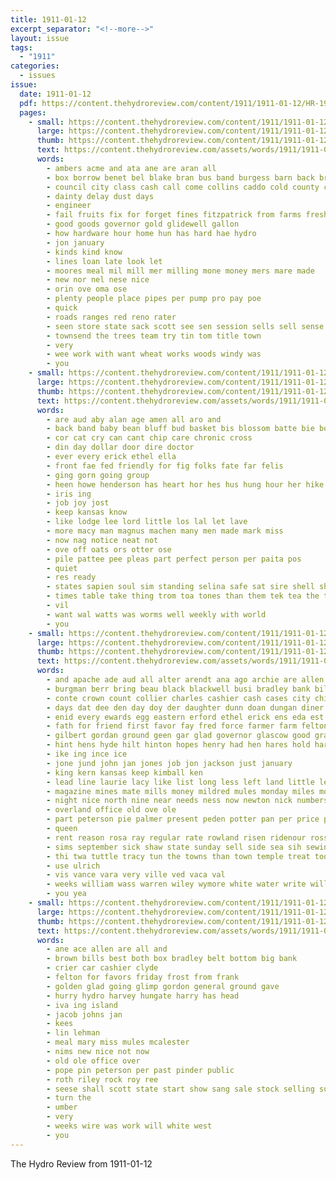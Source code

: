 ```yaml
---
title: 1911-01-12
excerpt_separator: "<!--more-->"
layout: issue
tags:
  - "1911"
categories:
  - issues
issue:
  date: 1911-01-12
  pdf: https://content.thehydroreview.com/content/1911/1911-01-12/HR-1911-01-12.pdf
  pages:
    - small: https://content.thehydroreview.com/content/1911/1911-01-12/small/HR-1911-01-12-01.jpg
      large: https://content.thehydroreview.com/content/1911/1911-01-12/large/HR-1911-01-12-01.jpg
      thumb: https://content.thehydroreview.com/content/1911/1911-01-12/thumbnails/HR-1911-01-12-01.jpg
      text: https://content.thehydroreview.com/assets/words/1911/1911-01-12/HR-1911-01-12-01.txt
      words:
        - ambers acme and ata ane are aran all
        - box borrow benet bel blake bran bus band burgess barn back bros best bare better
        - council city class cash call come collins caddo cold county clear
        - dainty delay dust days
        - engineer
        - fail fruits fix for forget fines fitzpatrick from farms fresh
        - good goods governor gold glidewell gallon
        - how hardware hour home hun has hard hae hydro
        - jon january
        - kinds kind know
        - lines loan late look let
        - moores meal mil mill mer milling mone money mers mare made
        - new nor nel nese nice
        - orin ove oma ose
        - plenty people place pipes per pump pro pay poe
        - quick
        - roads ranges red reno rater
        - seen store state sack scott see sen session sells sell sense soon stock sale special
        - townsend the trees team try tin tom title town
        - very
        - wee work with want wheat works woods windy was
        - you
    - small: https://content.thehydroreview.com/content/1911/1911-01-12/small/HR-1911-01-12-02.jpg
      large: https://content.thehydroreview.com/content/1911/1911-01-12/large/HR-1911-01-12-02.jpg
      thumb: https://content.thehydroreview.com/content/1911/1911-01-12/thumbnails/HR-1911-01-12-02.jpg
      text: https://content.thehydroreview.com/assets/words/1911/1911-01-12/HR-1911-01-12-02.txt
      words:
        - are aud aby alan age amen all aro and
        - back band baby bean bluff bud basket bis blossom batte bie boat bustle best but
        - cor cat cry can cant chip care chronic cross
        - din day dollar door dire doctor
        - ever every erick ethel ella
        - front fae fed friendly for fig folks fate far felis
        - ging gorn going group
        - heen howe henderson has heart hor hes hus hung hour her hike him hydro hens hand hee husbands hana how
        - iris ing
        - job joy jost
        - keep kansas know
        - like lodge lee lord little los lal let lave
        - more macy man magnus machen many men made mark miss
        - now nag notice neat not
        - ove off oats ors otter ose
        - pile pattee pee pleas part perfect person per paita pos
        - quiet
        - res ready
        - states sapien soul sim standing selina safe sat sire shell she set
        - times table take thing trom toa tones than them tek tea the tut tor tue
        - vil
        - want wal watts was worms well weekly with world
        - you
    - small: https://content.thehydroreview.com/content/1911/1911-01-12/small/HR-1911-01-12-03.jpg
      large: https://content.thehydroreview.com/content/1911/1911-01-12/large/HR-1911-01-12-03.jpg
      thumb: https://content.thehydroreview.com/content/1911/1911-01-12/thumbnails/HR-1911-01-12-03.jpg
      text: https://content.thehydroreview.com/assets/words/1911/1911-01-12/HR-1911-01-12-03.txt
      words:
        - and apache ade aud all alter arendt ana ago archie are allen
        - burgman berr bring beau black blackwell busi bradley bank bills boys bostick been buy body brother back bright bee best big brought beans business but
        - conte crown count collier charles cashier cash cases city child colorado come came chi cake cales call con cost car clinton cote cook cruce
        - days dat dee den day doy der daughter dunn doan dungan diner
        - enid every ewards egg eastern erford ethel erick ens eda est
        - fath for friend first favor fay fred force farmer farm felton few ford fost fry forget from
        - gilbert gordan ground geen gar glad governor glascow good grain ghost galat gone going guess given goods
        - hint hens hyde hilt hinton hopes henry had hen hares hold hardware hall hart hard heart home how has hage holiday hydro henke house held her hatfield
        - ike ing ince ice
        - jone jund john jan jones job jon jackson just january
        - king kern kansas keep kimball ken
        - lead line laurie lacy like list long less left land little ley lae last lett louis look
        - magazine mines mate mills money mildred mules monday miles moth may mound missouri miller market man mary more mag must moore madeline miss mention mer
        - night nice north nine near needs ness now newton nick numbers new not norde
        - overland office old ove ole
        - part peterson pie palmer present peden potter pan per price public pho penn place pair pump pine pane pack pel pain past
        - queen
        - rent reason rosa ray regular rate rowland risen ridenour rosser rom richison rouse roscoe ree reno range reams route rice rates
        - sims september sick shaw state sunday sell side sea sih sewing sand sack sam sit standard shower save ship surplus see samples suter sale stuff sister steve scott stock sas supper sines send spring son sund soon sprague steel sat stay somo say south school sunda stockton smith
        - thi twa tuttle tracy tun the towns than town temple treat toom taken trip tor them
        - use ulrich
        - vis vance vara very ville ved vaca val
        - weeks william wass warren wiley wymore white water write williamson while work was wit watch west wedding woods with want word ware went wolter wade winter weather wood weston waters wife way works week will washington
        - you yea
    - small: https://content.thehydroreview.com/content/1911/1911-01-12/small/HR-1911-01-12-04.jpg
      large: https://content.thehydroreview.com/content/1911/1911-01-12/large/HR-1911-01-12-04.jpg
      thumb: https://content.thehydroreview.com/content/1911/1911-01-12/thumbnails/HR-1911-01-12-04.jpg
      text: https://content.thehydroreview.com/assets/words/1911/1911-01-12/HR-1911-01-12-04.txt
      words:
        - ane ace allen are all and
        - brown bills best both box bradley belt bottom big bank
        - crier car cashier clyde
        - felton for favors friday frost from frank
        - golden glad going glimp gordon general ground gave
        - hurry hydro harvey hungate harry has head
        - iva ing island
        - jacob johns jan
        - kees
        - lin lehman
        - meal mary miss mules mcalester
        - nims new nice not now
        - old ole office over
        - pope pin peterson per past pinder public
        - roth riley rock roy ree
        - seese shall scott state start show sang sale stock selling suits supper school spaeth see scales stand style song sack
        - turn the
        - umber
        - very
        - weeks wire was work will white west
        - you
---
```


The Hydro Review from 1911-01-12

<!--more-->

